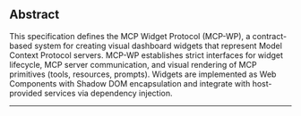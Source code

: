 ## Abstract

This specification defines the MCP Widget Protocol (MCP-WP), a contract-based system for creating visual dashboard widgets that represent Model Context Protocol servers. MCP-WP establishes strict interfaces for widget lifecycle, MCP server communication, and visual rendering of MCP primitives (tools, resources, prompts). Widgets are implemented as Web Components with Shadow DOM encapsulation and integrate with host-provided services via dependency injection.

---
